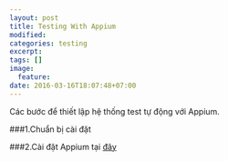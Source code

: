 ```yaml
---
layout: post
title: Testing With Appium
modified:
categories: testing
excerpt:
tags: []
image:
  feature:
date: 2016-03-16T18:07:48+07:00
---
```

Các bước để thiết lập hệ thống test tự động với Appium.

###1.Chuẩn bị cài đặt

###2.Cài đặt Appium tại [đây](https://github.com/appium/appium)
